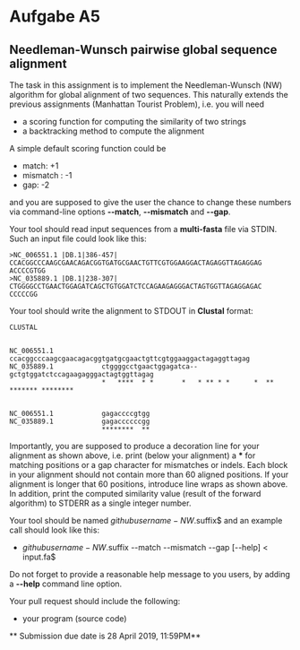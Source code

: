 # Aufgabe A5
## Needleman-Wunsch pairwise global sequence alignment

The task in this assignment is to implement the Needleman-Wunsch (NW) algorithm for global alignment of two sequences. This naturally extends the previous assignments (Manhattan Tourist Problem), i.e. you will need

* a scoring function for computing the similarity of two strings
* a backtracking method to compute the alignment

A simple default scoring function could be

* match: +1
* mismatch : -1
* gap: -2

and you are supposed to give the user the chance to change these numbers via command-line options **--match**, **--mismatch** and **--gap**.

Your tool should read input sequences from a __multi-fasta__ file via STDIN. Such an input file could look like this:

```
>NC_006551.1 |DB.1|386-457|
CCACGGCCCAAGCGAACAGACGGTGATGCGAACTGTTCGTGGAAGGACTAGAGGTTAGAGGAG
ACCCCGTGG
>NC_035889.1 |DB.1|238-307|
CTGGGGCCTGAACTGGAGATCAGCTGTGGATCTCCAGAAGAGGGACTAGTGGTTAGAGGAGAC
CCCCCGG

```

Your tool should write the alignment to STDOUT in __Clustal__ format:

```
CLUSTAL


NC_006551.1            ccacggcccaagcgaacagacggtgatgcgaactgttcgtggaaggactagaggttagag
NC_035889.1            ctggggcctgaactggagatca--gctgtggatctccagaagagggactagtggttagag
                       *   ****  * *       *   * ** * *      *  ** ******* ********


NC_006551.1            gagaccccgtgg
NC_035889.1            gagaccccccgg
                       ********  **
```

Importantly, you are supposed to produce a decoration line for your alignment as shown above, i.e. print (below your alignment) a __*__ for matching positions or a gap character for mismatches or indels. Each block in your alignment should not contain more than 60 aligned positions. If your alignment is longer that 60 positions, introduce line wraps as shown above. In addition, print the computed similarity value (result of the forward algorithm) to STDERR as a single integer number.

Your tool should be named $githubusername-NW.$suffix$ and an example call should look like this:

* $githubusername-NW.$suffix --match __<int>__ --mismatch __<int>__ --gap __<int>__ [--help] < input.fa$

Do not forget to provide a reasonable help message to you users, by adding a **--help** command line option.

Your pull request should include the following:

* your program (source code)

** Submission due date is 28 April 2019, 11:59PM**
